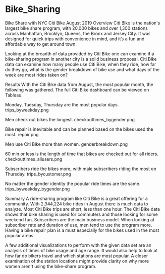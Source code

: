 # Bike_Sharing

Bike Share with NYC Citi Bike August 2019
Overview
Citi Bike is the nation's largest bike share program, with 20,000 bikes and over 1,300 stations across Manhattan, Brooklyn, Queens, the Bronx and Jersey City. It was designed for quick trips with convenience in mind, and it’s a fun and affordable way to get around town.

Looking at the breadth of data provided by Citi Bike one can examine if a bike-sharing program in another city is a solid business proposal. Citi Bike data can examine how many people use Citi Bike, when they ride, how far do they go, what is the gender breakdown of bike use and what days of the week are most rides taken on?

Results
With the Citi Bike data from August, the most popular month, the following was gathered.
The full Citi Bike dashboard can be viewed on Tableau.

Monday, Tuesday, Thursday are the most popular days. trips_byweekday.png

Men check out bikes the longest. checkouttimes_bygender.png

Bike repair is inevitable and can be planned based on the bikes used the most. repair.png

Men use Citi Bike more than women. genderbreakdown.png

60 min or less is the length of time that bikes are checked out for all riders. checkouttimes_allusers.png

Subscribers ride the bikes more, with male subscribers riding the most on Thursday. trips_bycustomer.png

No matter the gender identity the popular ride times are the same. trips_byweekday_bygender.png

Summary
A ride-sharing program like Citi Bike is a great offering for a community. With 2,344,224 bike rides in August there is much data to analyze. Most Citi Bike trips are short, less than one hour. The Citi Bike data shows that bike sharing is used for commuters and those looking for some weekend fun. Subscribers are the main business model. When looking at subscriber rate and duration of use, men tend to use the program more. Having a bike repair plan is a must especially for the bikes used in the most popular areas.

A few additional visualizations to perform with the given data set are an analysis of times of bike usage and age range. It would also help to look at how far do bikers travel and which stations are most popular. A closer examination of the station locations might provide clarity on why more women aren't using the bike-share program.

